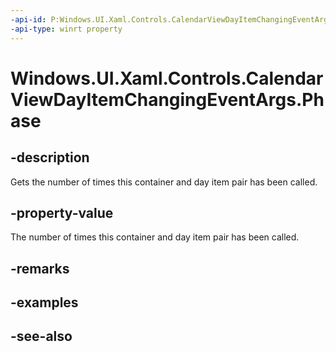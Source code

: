 ```yaml
---
-api-id: P:Windows.UI.Xaml.Controls.CalendarViewDayItemChangingEventArgs.Phase
-api-type: winrt property
---
```


<!-- Property syntax
public uint Phase { get; }
-->

# Windows.UI.Xaml.Controls.CalendarViewDayItemChangingEventArgs.Phase

## -description
Gets the number of times this container and day item pair has been called.



## -property-value
The number of times this container and day item pair has been called.

## -remarks

## -examples

## -see-also
